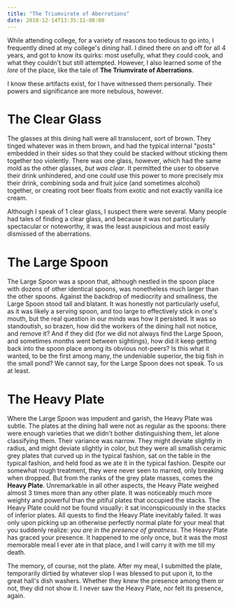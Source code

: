 ```yaml
---
title: "The Triumvirate of Aberrations"
date: 2018-12-14T13:35:11-08:00
---
```


While attending college, for a variety of reasons too tedious to go into, I
frequently dined at my college's dining hall. I dined there on and off for all 4
years, and got to know its quirks: most usefully, what they could cook, and what
they couldn't but still attempted. However, I also learned some of the _lore_ of
the place, like the tale of **The Triumvirate of Aberrations**.

I know these artifacts exist, for I have witnessed them personally. Their powers
and significance are more nebulous, however.

# The Clear Glass

The glasses at this dining hall were all translucent, sort of brown. They tinged
whatever was in them brown, and had the typical internal "posts" embedded in their
sides so that they could be stacked without sticking them together too
violently. There was one glass, however, which had the same mold as the other
glasses, _but was clear_. It permitted the user to observe their drink
unhindered, and one _could_ use this power to more precisely mix their drink,
combining soda and fruit juice (and sometimes alcohol) together, or creating
root beer floats from exotic and not exactly vanilla ice cream.

Although I speak of 1 clear glass, I suspect there were several. Many people had
tales of finding a clear glass, and because it was not particularly spectacular
or noteworthy, it was the least auspicious and most easily dismissed of the
aberrations.

# The Large Spoon

The Large Spoon was a spoon that, although nestled in the spoon place with
dozens of other identical spoons, was nonetheless much larger than the other
spoons. Against the backdrop of mediocrity and smallness, the Large Spoon stood
tall and blatant. It was honestly not particularly useful, as it was likely a
serving spoon, and too large to effectively stick in one's mouth, but the real
question in our minds was how it persisted. It was so standoutish, so brazen,
how did the workers of the dining hall not notice, and remove it? And if they
did (for we did not always find the Large Spoon, and sometimes months went
between sightings), how did it keep getting back into the spoon place among its
obvious not-peers? Is this what it wanted, to be the first among many, the
undeniable superior, the big fish in the small pond? We cannot say, for the
Large Spoon does not speak. To us at least.

# The Heavy Plate

Where the Large Spoon was impudent and garish, the Heavy Plate was subtle. The
plates at the dining hall were not as regular as the spoons: there were enough
varieties that we didn't bother distinguishing them, let alone classifying them.
Their variance was narrow. They might deviate slightly in radius, and might
deviate slightly in color, but they were all smallish ceramic grey plates that
curved up in the typical fashion, sat on the table in the typical fashion, and
held food as we ate it in the typical fashion. Despite our somewhat rough
treatment, they were never seen to marred, only breaking when dropped. But from
the ranks of the grey plate masses, comes the **Heavy Plate**. Unremarkable in
all other aspects, the Heavy Plate weighed almost 3 times more than any other
plate. It was noticeably much more weighty and powerful than the pitiful plates
that occupied the stacks. The Heavy Plate could not be found visually: it sat
inconspicuously in the stacks of inferior plates. All quests to find the Heavy
Plate inevitably failed. It was only upon picking up an otherwise perfectly
normal plate for your meal that you suddenly realize: _you are in the presence
of greatness_. The Heavy Plate has graced your presence. It happened to me only
once, but it was the most memorable meal I ever ate in that place, and I will
carry it with me till my death.

The memory, of course, not the plate. After my meal, I submitted the plate,
temporarily dirtied by whatever slop I was blessed to put upon it, to the great
hall's dish washers. Whether they knew the presence among them or not, they did
not show it. I never saw the Heavy Plate, nor felt its presence, again.
